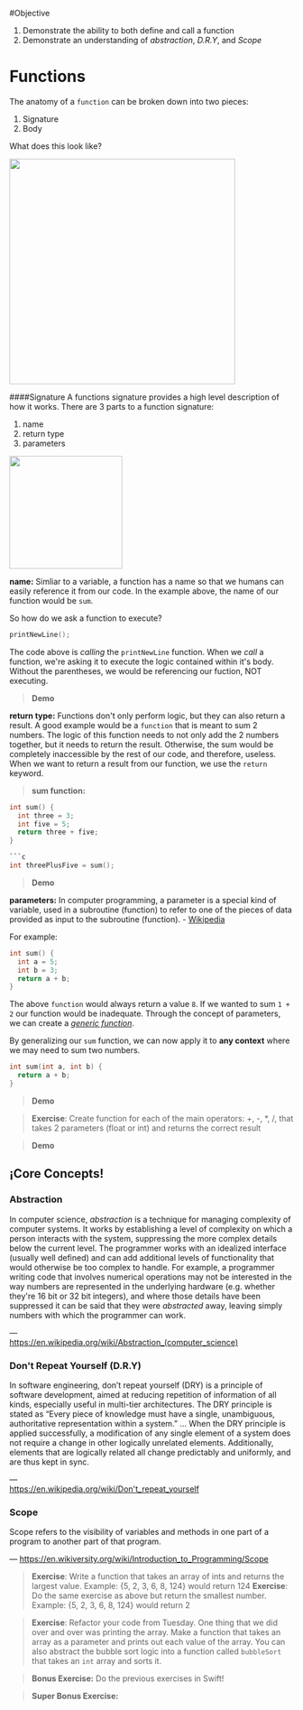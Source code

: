 #Objective 
1. Demonstrate the ability to both define and call a function
2. Demonstrate an understanding of *abstraction*, *D.R.Y*, and *Scope*

# Functions

The anatomy of a `function` can be broken down into two pieces:  
1. Signature  
2. Body

What does this look like?

<img src="https://raw.githubusercontent.com/accesscode-2-2/unit-0/master/lessons/week-2/images/function_anatomy%402x.png" width="400" />

####Signature
A functions signature provides a high level description of how it works. There are 3 parts to a function signature:   
1. name  
2. return type  
3. parameters  

<img src="https://raw.githubusercontent.com/accesscode-2-2/unit-0/master/lessons/week-2/images/signature.png" width="200" />

**name:** Simliar to a variable, a function has a name so that we humans can easily reference it from our code. In the example above, the name of our function would be `sum`. 

So how do we ask a function to execute?

```c
printNewLine();
```

The code above is *calling* the `printNewLine` function. When we *call* a function, we're asking it to execute the logic contained within it's body. Without the parentheses, we would be referencing our fuction, NOT executing.  

> **Demo**

**return type:** Functions don't only perform logic, but they can also return a result. A good example would be a `function` that is meant to sum 2 numbers. The logic of this function needs to not only add the 2 numbers together, but it needs to return the result. Otherwise, the sum would be completely inaccessible by the rest of our code, and therefore, useless. When we want to return a result from our function, we use the `return` keyword.

> **sum function:**
```c
int sum() {
  int three = 3;
  int five = 5;
  return three + five;
}

```c
int threePlusFive = sum();
```

> **Demo**

**parameters:** In computer programming, a parameter is a special kind of variable, used in a subroutine (function) to refer to one of the pieces of data provided as input to the subroutine (function). - [Wikipedia](https://en.wikipedia.org/wiki/Parameter_(computer_programming))

For example:

```c
int sum() {
  int a = 5;
  int b = 3;
  return a + b;
}
```

The above `function` would always return a value `8`. If we wanted to sum `1 + 2` our function would be inadequate. Through the concept of parameters, we can create a [*generic function*](http://www.answers.com/Q/What_does_generality_means_in_context_of_programming).

By generalizing our `sum` function, we can now apply it to **any context** where we may need to sum two numbers.

```c
int sum(int a, int b) {
  return a + b;
}
```

> **Demo**  

> **Exercise**: Create function for each of the main operators: +, -, *, /, that takes 2 parameters (float or int) and returns the correct result

> **Demo**

## ¡Core Concepts!

### Abstraction

In computer science, *abstraction* is a technique for managing complexity of computer systems. It works by establishing a level of complexity on which a person interacts with the system, suppressing the more complex details below the current level. The programmer works with an idealized interface (usually well defined) and can add additional levels of functionality that would otherwise be too complex to handle. For example, a programmer writing code that involves numerical operations may not be interested in the way numbers are represented in the underlying hardware (e.g. whether they're 16 bit or 32 bit integers), and where those details have been suppressed it can be said that they were *abstracted* away, leaving simply numbers with which the programmer can work. 

&mdash;  
https://en.wikipedia.org/wiki/Abstraction_(computer_science)

### Don't Repeat Yourself (D.R.Y)

In software engineering, don’t repeat yourself (DRY) is a principle of software development, aimed at reducing repetition of information of all kinds, especially useful in multi-tier architectures. The DRY principle is stated as “Every piece of knowledge must have a single, unambiguous, authoritative representation within a system.” ... When the DRY principle is applied successfully, a modification of any single element of a system does not require a change in other logically unrelated elements. Additionally, elements that are logically related all change predictably and uniformly, and are thus kept in sync. 

&mdash;  
https://en.wikipedia.org/wiki/Don't_repeat_yourself

### Scope

Scope refers to the visibility of variables and methods in one part of a program to another part of that program.

&mdash;
https://en.wikiversity.org/wiki/Introduction_to_Programming/Scope

> **Exercise**: Write a function that takes an array of ints and returns the largest value. Example: {5, 2, 3, 6, 8, 124} would return 124
> **Exercise**: Do the same exercise as above but return the smallest number. Example: {5, 2, 3, 6, 8, 124} would return 2

> **Exercise**: Refactor your code from Tuesday. One thing that we did over and over was printing the array. Make a function that takes an array as a parameter and prints out each value of the array. You can also abstract the bubble sort logic into a function called `bubbleSort` that takes an `int` array and sorts it. 

> **Bonus Exercise:** Do the previous exercises in Swift!

> **Super Bonus Exercise:** 
